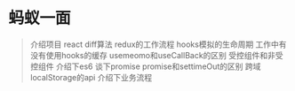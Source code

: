 # 蚂蚁一面
> 介绍项目
> react diff算法
> redux的工作流程
> hooks模拟的生命周期
> 工作中有没有使用hooks的缓存
> usemeomo和useCallBack的区别
> 受控组件和非受控组件
> 介绍下es6
> 谈下promise
> promise和settimeOut的区别
> 跨域
> localStorage的api
> 介绍下业务流程